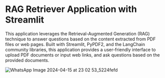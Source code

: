 # RAG Retriever Application with Streamlit
This application leverages the Retrieval-Augmented Generation (RAG) technique to answer questions based on the content extracted from PDF files or web pages. Built with Streamlit, PyPDF2, and the LangChain community libraries, this application provides a user-friendly interface to upload PDF documents or input web links, and ask questions based on the provided documents.

![WhatsApp Image 2024-04-15 at 23 02 53_5224fefd](https://github.com/abdessamadhader/myrag/assets/136916776/18534f14-9b79-4185-8cbc-81ea8d9dea0a)
